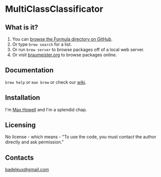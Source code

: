 MultiClassClassificator
=======================

What is it?
-----------
1. You can [browse the Formula directory on GitHub][formula].
2. Or type `brew search` for a list.
3. Or run `brew server` to browse packages off of a local web server.
4. Or visit [braumeister.org][braumeister] to browse packages online.

Documentation
-------------
`brew help` or `man brew` or check our [wiki][].

Installation
------------
I'm [Max Howell][mxcl] and I'm a splendid chap.

Licensing
---------

No license - which means - "To use the code, you must contact the author directly and ask permission."


Contacts
--------

badeleux@gmail.com

[home]:http://mxcl.github.com/homebrew
[wiki]:http://wiki.github.com/mxcl/homebrew
[mxcl]:http://twitter.com/mxcl
[formula]:http://github.com/mxcl/homebrew/tree/master/Library/Formula/
[braumeister]:http://braumeister.org